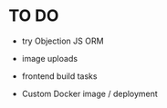 # TO DO

+ try Objection JS ORM

+ image uploads

+ frontend build tasks

+ Custom Docker image / deployment
